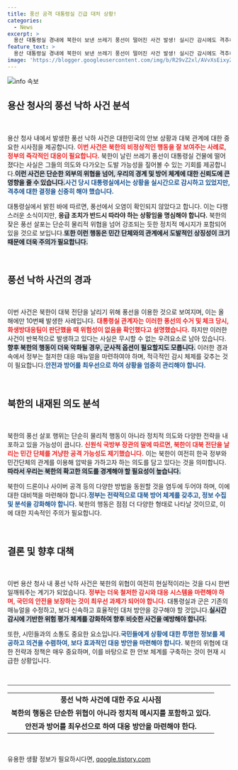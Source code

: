 ```yaml
---
title: 풍선 공격 대통령실 긴급 대처 상황!
categories:
  - News
excerpt: >
  용산 대통령실 경내에 북한이 보낸 쓰레기 풍선이 떨어진 사건 발생! 실시간 감시에도 격추하지 않은 이유와 향후 북한의 추가 도발 가능성까지, 긴장감 감도는 상황을 낱낱이 파헤쳐 보세요!
feature_text: >
  용산 대통령실 경내에 북한이 보낸 쓰레기 풍선이 떨어진 사건 발생! 실시간 감시에도 격추하지 않은 이유와 향후 북한의 추가 도발 가능성까지, 긴장감 감도는 상황을 낱낱이 파헤쳐 보세요!
image: 'https://blogger.googleusercontent.com/img/b/R29vZ2xl/AVvXsEixyZcFfHzMRdzZMjFBmAUKJYCLCGyLL1o632UiGVXcaFdKo_bkvkuCioo0uUKlGfBVcT3P84aROyZIXSBEx3Aw5nCQ3pTgDom1WDC4m8eifvWiAmWEEVb4x6G_l8C0QH225ldMjyaFvpxGEBGNO37VmDTDMHGhJPq73UglMfDca1-0aw/s1600/blogspot.png'
---
```


<p><img src="https://blogger.googleusercontent.com/img/b/R29vZ2xl/AVvXsEixyZcFfHzMRdzZMjFBmAUKJYCLCGyLL1o632UiGVXcaFdKo_bkvkuCioo0uUKlGfBVcT3P84aROyZIXSBEx3Aw5nCQ3pTgDom1WDC4m8eifvWiAmWEEVb4x6G_l8C0QH225ldMjyaFvpxGEBGNO37VmDTDMHGhJPq73UglMfDca1-0aw/s1600/blogspot.png" alt="info 속보" /></p>

<h2 data-ke-size="size26">용산 청사의 풍선 낙하 사건 분석</h2>

<p data-ke-size="size16">&nbsp;</p>

<p>용산 청사 내에서 발생한 풍선 낙하 사건은 대한민국의 안보 상황과 대북 관계에 대한 중요한 시사점을 제공합니다. <b><span style="color: #ee2323;">이번 사건은 북한의 비정상적인 행동을 잘 보여주는 사례로, 정부의 즉각적인 대응이 필요합니다.</span></b> 북한이 날린 쓰레기 풍선이 대통령실 건물에 떨어졌다는 사실은 그들의 의도와 다가오는 도발 가능성을 짚어볼 수 있는 기회를 제공합니다.<b><span style="background-color: #21538527;">이런 사건은 단순한 외부의 위협을 넘어, 우리의 경계 및 방어 체계에 대한 신뢰도에 큰 영향을 줄 수 있습니다.</span></b><b><span style="color: #1a5490;">사건 당시 대통령실에서는 상황을 실시간으로 감시하고 있었지만, 격추에 대한 결정을 신중히 해야 했습니다. </span></b> </p>

<p>대통령실에서 밝힌 바에 따르면, 풍선에서 오염이 확인되지 않았다고 합니다. 이는 다행스러운 소식이지만, <b><span style="ee2323;">응급 조치가 반드시 따라야 하는 상황임을 명심해야 합니다.</span></b> 북한의 잦은 풍선 살포는 단순히 물리적 위협을 넘어 강조되는 듯한 정치적 메시지가 포함되어 있을 것으로 보입니다.<b><span style="background-color: #21538527;">또한 이런 행동은 민간 단체와의 관계에서 도발적인 상징성이 크기 때문에 더욱 주의가 필요합니다.</span></b> </p>

<p data-ke-size="size16">&nbsp;</p>

<h2 data-ke-size="size26">풍선 낙하 사건의 경과</h2>

<p data-ke-size="size16">&nbsp;</p>

<p>이번 사건은 북한이 대북 전단을 날리기 위해 풍선을 이용한 것으로 보여지며, 이는 올 해에만 10번째 발생한 사례입니다. <b><span style="color: #ee2323;">대통령실 관계자는 이러한 풍선의 수거 및 체크 당시, 화생방대응팀이 판단했을 때 위험성이 없음을 확인했다고 설명했습니다.</span></b> 하지만 이러한 사건이 반복적으로 발생하고 있다는 사실은 무시할 수 없는 우려요소로 남아 있습니다.<b><span style="background-color: #21538527;">향후 북한의 행동이 더욱 악화될 경우, 군사적 옵션이 필요할지도 모릅니다.</span></b> 이러한 경과 속에서 정부는 철저한 대응 매뉴얼을 마련하여야 하며, 적극적인 감시 체제를 갖추는 것이 필요합니다.<b><span style="color: #1a5490;">안전과 방어를 최우선으로 하여 상황을 엄중히 관리해야 합니다.</span></b></p>

<p data-ke-size="size16">&nbsp;</p>

<h2 data-ke-size="size26">북한의 내재된 의도 분석</h2>

<p data-ke-size="size16">&nbsp;</p>

<p>북한의 풍선 살포 행위는 단순히 물리적 행동이 아니라 정치적 의도와 다양한 전략을 내포하고 있을 가능성이 큽니다. <b><span style="color: #ee2323;">신원식 국방부 장관의 말에 따르면, 북한이 대북 전단을 날리는 민간 단체를 겨냥한 공격 가능성도 제기했습니다.</span></b> 이는 북한이 여전히 한국 정부와 민간단체의 관계를 이용해 압박을 가하고자 하는 의도를 담고 있다는 것을 의미합니다.<b><span style="background-color: #21538527;">따라서 우리는 북한의 확고한 의도를 경계해야 할 필요성이 높습니다.</span></b></p>

<p>북한이 드론이나 사이버 공격 등의 다양한 방법을 동원할 것을 염두에 두어야 하며, 이에 대한 대비책을 마련해야 합니다.<b><span style="color: #1a5490;">정부는 전략적으로 대북 방어 체계를 갖추고, 정보 수집 및 분석을 강화해야 합니다.</span></b> 북한의 행동은 점점 더 다양한 형태로 나타날 것이므로, 이에 대한 지속적인 주의가 필요합니다.</p>

<p data-ke-size="size16">&nbsp;</p>

<h2 data-ke-size="size26">결론 및 향후 대책</h2>

<p data-ke-size="size16">&nbsp;</p>

<p>이번 용산 청사 내 풍선 낙하 사건은 북한의 위협이 여전히 현실적이라는 것을 다시 한번 일깨워주는 계기가 되었습니다. <b><span style="color: #ee2323;">정부는 더욱 철저한 감시와 대응 시스템을 마련해야 하며, 국민의 안전을 보장하는 것이 최우선 과제가 되어야 합니다.</span></b> 대통령실과 군은 기존의 매뉴얼을 수정하고, 보다 신속하고 효율적인 대처 방안을 강구해야 할 것입니다.<b><span style="background-color: #21538527;">실시간 감시에 기반한 위험 평가 체계를 강화하여 향후 비슷한 사건을 예방해야 합니다.</span></b></p>

<p>또한, 시민들과의 소통도 중요한 요소입니다.<b><span style="color: #1a5490;">국민들에게 상황에 대한 투명한 정보를 제공하고 의견을 수렴하여, 보다 효과적인 대응 방안을 마련해야 합니다.</span></b> 북한의 위협에 대한 전략과 정책은 매우 중요하며, 이를 바탕으로 한 안보 체계를 구축하는 것이 현재 시급한 상황입니다. </p>

<p data-ke-size="size16">&nbsp;</p>

<hr style="height: 2px; border: none; background-color: #999;" /> 

<table style="border-collapse: collapse; width: 100%;">
<tr>
<td style="text-align: center; height: 17px;"><b>풍선 낙하 사건에 대한 주요 시사점</b></td>
</tr>
<tr>
<td style="text-align: center; height: 17px;"><b>북한의 행동은 단순한 위협이 아니라 정치적 메시지를 포함하고 있다.</b></td>
</tr>
<tr>
<td style="text-align: center; height: 17px;"><b>안전과 방어를 최우선으로 하여 대응 방안을 마련해야 한다.</b></td>
</tr>
</table>

<p data-ke-size="size16">&nbsp;</p>
유용한 생활 정보가 필요하시다면, <a href="https://qoogle.tistory.com" rel="dofollow">qoogle.tistory.com</a>


